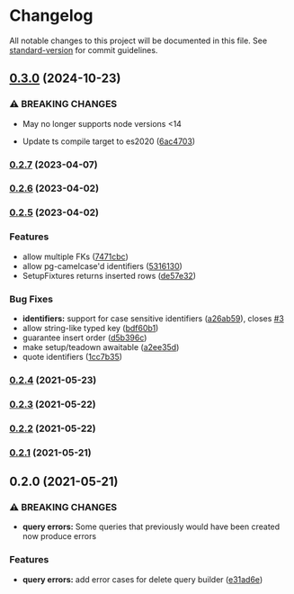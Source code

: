 # Changelog

All notable changes to this project will be documented in this file. See [standard-version](https://github.com/conventional-changelog/standard-version) for commit guidelines.

## [0.3.0](https://github.com/antman261/tiny-fixtures/compare/v0.2.7...v0.3.0) (2024-10-23)


### ⚠ BREAKING CHANGES

* May no longer supports node versions <14

*  Update ts compile target to es2020 ([6ac4703](https://github.com/antman261/tiny-fixtures/commit/6ac4703a2f9eadc53fecd3b3fd67463d6476fba9))

### [0.2.7](https://github.com/antman261/tiny-fixtures/compare/v0.2.6...v0.2.7) (2023-04-07)

### [0.2.6](https://github.com/antman261/tiny-fixtures/compare/v0.2.5...v0.2.6) (2023-04-02)

### [0.2.5](https://github.com/antman261/tiny-fixtures/compare/v0.2.4...v0.2.5) (2023-04-02)


### Features

* allow multiple FKs ([7471cbc](https://github.com/antman261/tiny-fixtures/commit/7471cbc98770c5af4dbfe18a61196f02c7fed4f7))
* allow pg-camelcase'd identifiers ([5316130](https://github.com/antman261/tiny-fixtures/commit/53161304742e50d00699f18fe36210a314bec1bd))
* SetupFixtures returns inserted rows ([de57e32](https://github.com/antman261/tiny-fixtures/commit/de57e32ac4c7b06554d158b1e822a8e879e3c058))


### Bug Fixes

* **identifiers:** support for case sensitive identifiers ([a26ab59](https://github.com/antman261/tiny-fixtures/commit/a26ab594a96b4d7722239dd5f85f0e54c6658386)), closes [#3](https://github.com/antman261/tiny-fixtures/issues/3)
* allow string-like typed key ([bdf60b1](https://github.com/antman261/tiny-fixtures/commit/bdf60b11917ec0cbfa6d173e55c492f06f46c83d))
* guarantee insert order ([d5b396c](https://github.com/antman261/tiny-fixtures/commit/d5b396ca82bb5721fffdbc8b82b97790d2027609))
* make setup/teadown awaitable ([a2ee35d](https://github.com/antman261/tiny-fixtures/commit/a2ee35d9734b4c4de327800d31c74e2d0bab92ba))
* quote identifiers ([1cc7b35](https://github.com/antman261/tiny-fixtures/commit/1cc7b353eaabdf3d7dbe49c505b6c0c9d317d882))

### [0.2.4](https://github.com/antman261/tiny-fixtures/compare/v0.2.3...v0.2.4) (2021-05-23)

### [0.2.3](https://github.com/antman261/tiny-fixtures/compare/v0.2.2...v0.2.3) (2021-05-22)

### [0.2.2](https://github.com/antman261/tiny-fixtures/compare/v0.2.1...v0.2.2) (2021-05-22)

### [0.2.1](https://github.com/antman261/tiny-fixtures/compare/v0.2.0...v0.2.1) (2021-05-21)

## 0.2.0 (2021-05-21)


### ⚠ BREAKING CHANGES

* **query errors:** Some queries that previously would have been created now produce errors

### Features

* **query errors:** add error cases for delete query builder ([e31ad6e](https://github.com/antman261/tiny-fixtures/commit/e31ad6e1e1efc3b20fbb6b216f781617f7fd7feb))
